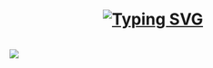 <h1 align='center'>
  <a href="https://git.io/typing-svg">
    <img src="https://readme-typing-svg.demolab.com?font=Fira+Code&size=35&color=22A4F7&width=750&height=70&duration=6000&lines=Hi%2C+I%27am+Svilen+Ivanov.;Passioned+python+dev+from+Bulgaria!" alt="Typing SVG" />
  </a>
</h1>

<br/>

<div>
  <a href="mailto:ivanovsvilen88@gmail.com">
    <img src="https://img.shields.io/badge/Gmail-222222?style=for-the-badg&logo=gmail&logoColor=red"/>
  </a>
</div>


